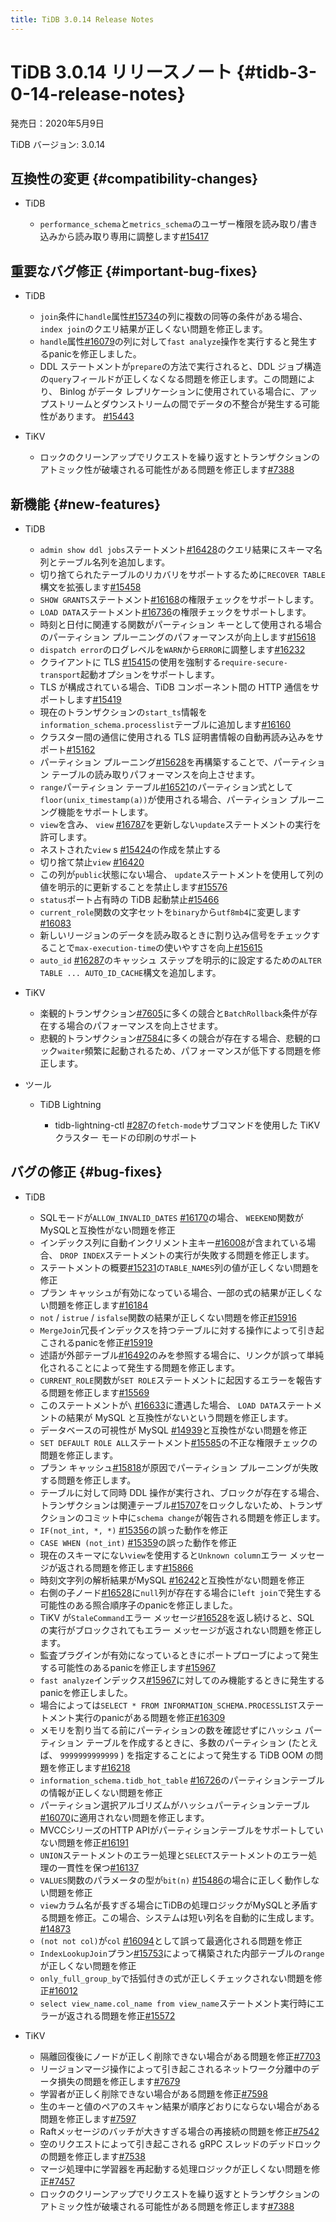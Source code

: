 ```yaml
---
title: TiDB 3.0.14 Release Notes
---
```


# TiDB 3.0.14 リリースノート {#tidb-3-0-14-release-notes}

発売日：2020年5月9日

TiDB バージョン: 3.0.14

## 互換性の変更 {#compatibility-changes}

-   TiDB

    -   `performance_schema`と`metrics_schema`のユーザー権限を読み取り/書き込みから読み取り専用に調整します[<a href="https://github.com/pingcap/tidb/pull/15417">#15417</a>](https://github.com/pingcap/tidb/pull/15417)

## 重要なバグ修正 {#important-bug-fixes}

-   TiDB

    -   `join`条件に`handle`属性[<a href="https://github.com/pingcap/tidb/pull/15734">#15734</a>](https://github.com/pingcap/tidb/pull/15734)の列に複数の同等の条件がある場合、 `index join`のクエリ結果が正しくない問題を修正します。
    -   `handle`属性[<a href="https://github.com/pingcap/tidb/pull/16079">#16079</a>](https://github.com/pingcap/tidb/pull/16079)の列に対して`fast analyze`操作を実行すると発生するpanicを修正しました。
    -   DDL ステートメントが`prepare`の方法で実行されると、DDL ジョブ構造の`query`フィールドが正しくなくなる問題を修正します。この問題により、 Binlog がデータ レプリケーションに使用されている場合に、アップストリームとダウンストリームの間でデータの不整合が発生する可能性があります。 [<a href="https://github.com/pingcap/tidb/pull/15443">#15443</a>](https://github.com/pingcap/tidb/pull/15443)

-   TiKV

    -   ロックのクリーンアップでリクエストを繰り返すとトランザクションのアトミック性が破壊される可能性がある問題を修正します[<a href="https://github.com/tikv/tikv/pull/7388">#7388</a>](https://github.com/tikv/tikv/pull/7388)

## 新機能 {#new-features}

-   TiDB

    -   `admin show ddl jobs`ステートメント[<a href="https://github.com/pingcap/tidb/pull/16428">#16428</a>](https://github.com/pingcap/tidb/pull/16428)のクエリ結果にスキーマ名列とテーブル名列を追加します。
    -   切り捨てられたテーブルのリカバリをサポートするために`RECOVER TABLE`構文を拡張します[<a href="https://github.com/pingcap/tidb/pull/15458">#15458</a>](https://github.com/pingcap/tidb/pull/15458)
    -   `SHOW GRANTS`ステートメント[<a href="https://github.com/pingcap/tidb/pull/16168">#16168</a>](https://github.com/pingcap/tidb/pull/16168)の権限チェックをサポートします。
    -   `LOAD DATA`ステートメント[<a href="https://github.com/pingcap/tidb/pull/16736">#16736</a>](https://github.com/pingcap/tidb/pull/16736)の権限チェックをサポートします。
    -   時刻と日付に関連する関数がパーティション キーとして使用される場合のパーティション プルーニングのパフォーマンスが向上します[<a href="https://github.com/pingcap/tidb/pull/15618">#15618</a>](https://github.com/pingcap/tidb/pull/15618)
    -   `dispatch error`のログレベルを`WARN`から`ERROR`に調整します[<a href="https://github.com/pingcap/tidb/pull/16232">#16232</a>](https://github.com/pingcap/tidb/pull/16232)
    -   クライアントに TLS [<a href="https://github.com/pingcap/tidb/pull/15415">#15415</a>](https://github.com/pingcap/tidb/pull/15415)の使用を強制する`require-secure-transport`起動オプションをサポートします。
    -   TLS が構成されている場合、TiDB コンポーネント間の HTTP 通信をサポートします[<a href="https://github.com/pingcap/tidb/pull/15419">#15419</a>](https://github.com/pingcap/tidb/pull/15419)
    -   現在のトランザクションの`start_ts`情報を`information_schema.processlist`テーブルに追加します[<a href="https://github.com/pingcap/tidb/pull/16160">#16160</a>](https://github.com/pingcap/tidb/pull/16160)
    -   クラスター間の通信に使用される TLS 証明書情報の自動再読み込みをサポート[<a href="https://github.com/pingcap/tidb/pull/15162">#15162</a>](https://github.com/pingcap/tidb/pull/15162)
    -   パーティション プルーニング[<a href="https://github.com/pingcap/tidb/pull/15628">#15628</a>](https://github.com/pingcap/tidb/pull/15628)を再構築することで、パーティション テーブルの読み取りパフォーマンスを向上させます。
    -   `range`パーティション テーブル[<a href="https://github.com/pingcap/tidb/pull/16521">#16521</a>](https://github.com/pingcap/tidb/pull/16521)のパーティション式として`floor(unix_timestamp(a))`が使用される場合、パーティション プルーニング機能をサポートします。
    -   `view`を含み、 `view` [<a href="https://github.com/pingcap/tidb/pull/16787">#16787</a>](https://github.com/pingcap/tidb/pull/16787)を更新しない`update`ステートメントの実行を許可します。
    -   ネストされた`view` s [<a href="https://github.com/pingcap/tidb/pull/15424">#15424</a>](https://github.com/pingcap/tidb/pull/15424)の作成を禁止する
    -   切り捨て禁止`view` [<a href="https://github.com/pingcap/tidb/pull/16420">#16420</a>](https://github.com/pingcap/tidb/pull/16420)
    -   この列が`public`状態にない場合、 `update`ステートメントを使用して列の値を明示的に更新することを禁止します[<a href="https://github.com/pingcap/tidb/pull/15576">#15576</a>](https://github.com/pingcap/tidb/pull/15576)
    -   `status`ポート占有時の TiDB 起動禁止[<a href="https://github.com/pingcap/tidb/pull/15466">#15466</a>](https://github.com/pingcap/tidb/pull/15466)
    -   `current_role`関数の文字セットを`binary`から`utf8mb4`に変更します[<a href="https://github.com/pingcap/tidb/pull/16083">#16083</a>](https://github.com/pingcap/tidb/pull/16083)
    -   新しいリージョンのデータを読み取るときに割り込み信号をチェックすることで`max-execution-time`の使いやすさを向上[<a href="https://github.com/pingcap/tidb/pull/15615">#15615</a>](https://github.com/pingcap/tidb/pull/15615)
    -   `auto_id` [<a href="https://github.com/pingcap/tidb/pull/16287">#16287</a>](https://github.com/pingcap/tidb/pull/16287)のキャッシュ ステップを明示的に設定するための`ALTER TABLE ... AUTO_ID_CACHE`構文を追加します。

-   TiKV

    -   楽観的トランザクション[<a href="https://github.com/tikv/tikv/pull/7605">#7605</a>](https://github.com/tikv/tikv/pull/7605)に多くの競合と`BatchRollback`条件が存在する場合のパフォーマンスを向上させます。
    -   悲観的トランザクション[<a href="https://github.com/tikv/tikv/pull/7584">#7584</a>](https://github.com/tikv/tikv/pull/7584)に多くの競合が存在する場合、悲観的ロック`waiter`頻繁に起動されるため、パフォーマンスが低下する問題を修正します。

-   ツール

    -   TiDB Lightning

        -   tidb-lightning-ctl [<a href="https://github.com/pingcap/tidb-lightning/pull/287">#287</a>](https://github.com/pingcap/tidb-lightning/pull/287)の`fetch-mode`サブコマンドを使用した TiKV クラスター モードの印刷のサポート

## バグの修正 {#bug-fixes}

-   TiDB

    -   SQLモードが`ALLOW_INVALID_DATES` [<a href="https://github.com/pingcap/tidb/pull/16170">#16170</a>](https://github.com/pingcap/tidb/pull/16170)の場合、 `WEEKEND`関数がMySQLと互換性がない問題を修正
    -   インデックス列に自動インクリメント主キー[<a href="https://github.com/pingcap/tidb/pull/16008">#16008</a>](https://github.com/pingcap/tidb/pull/16008)が含まれている場合、 `DROP INDEX`ステートメントの実行が失敗する問題を修正します。
    -   ステートメントの概要[<a href="https://github.com/pingcap/tidb/pull/15231">#15231</a>](https://github.com/pingcap/tidb/pull/15231)の`TABLE_NAMES`列の値が正しくない問題を修正
    -   プラン キャッシュが有効になっている場合、一部の式の結果が正しくない問題を修正します[<a href="https://github.com/pingcap/tidb/pull/16184">#16184</a>](https://github.com/pingcap/tidb/pull/16184)
    -   `not` / `istrue` / `isfalse`関数の結果が正しくない問題を修正[<a href="https://github.com/pingcap/tidb/pull/15916">#15916</a>](https://github.com/pingcap/tidb/pull/15916)
    -   `MergeJoin`冗長インデックスを持つテーブルに対する操作によって引き起こされるpanicを修正[<a href="https://github.com/pingcap/tidb/pull/15919">#15919</a>](https://github.com/pingcap/tidb/pull/15919)
    -   述語が外部テーブル[<a href="https://github.com/pingcap/tidb/pull/16492">#16492</a>](https://github.com/pingcap/tidb/pull/16492)のみを参照する場合に、リンクが誤って単純化されることによって発生する問題を修正します。
    -   `CURRENT_ROLE`関数が`SET ROLE`ステートメントに起因するエラーを報告する問題を修正します[<a href="https://github.com/pingcap/tidb/pull/15569">#15569</a>](https://github.com/pingcap/tidb/pull/15569)
    -   このステートメントが`\` [<a href="https://github.com/pingcap/tidb/pull/16633">#16633</a>](https://github.com/pingcap/tidb/pull/16633)に遭遇した場合、 `LOAD DATA`ステートメントの結果が MySQL と互換性がないという問題を修正します。
    -   データベースの可視性が MySQL [<a href="https://github.com/pingcap/tidb/pull/14939">#14939</a>](https://github.com/pingcap/tidb/pull/14939)と互換性がない問題を修正
    -   `SET DEFAULT ROLE ALL`ステートメント[<a href="https://github.com/pingcap/tidb/pull/15585">#15585</a>](https://github.com/pingcap/tidb/pull/15585)の不正な権限チェックの問題を修正します。
    -   プラン キャッシュ[<a href="https://github.com/pingcap/tidb/pull/15818">#15818</a>](https://github.com/pingcap/tidb/pull/15818)が原因でパーティション プルーニングが失敗する問題を修正します。
    -   テーブルに対して同時 DDL 操作が実行され、ブロックが存在する場合、トランザクションは関連テーブル[<a href="https://github.com/pingcap/tidb/pull/15707">#15707</a>](https://github.com/pingcap/tidb/pull/15707)をロックしないため、トランザクションのコミット中に`schema change`が報告される問題を修正します。
    -   `IF(not_int, *, *)` [<a href="https://github.com/pingcap/tidb/pull/15356">#15356</a>](https://github.com/pingcap/tidb/pull/15356)の誤った動作を修正
    -   `CASE WHEN (not_int)` [<a href="https://github.com/pingcap/tidb/pull/15359">#15359</a>](https://github.com/pingcap/tidb/pull/15359)の誤った動作を修正
    -   現在のスキーマにない`view`を使用すると`Unknown column`エラー メッセージが返される問題を修正します[<a href="https://github.com/pingcap/tidb/pull/15866">#15866</a>](https://github.com/pingcap/tidb/pull/15866)
    -   時刻文字列の解析結果がMySQL [<a href="https://github.com/pingcap/tidb/pull/16242">#16242</a>](https://github.com/pingcap/tidb/pull/16242)と互換性がない問題を修正
    -   右側の子ノード[<a href="https://github.com/pingcap/tidb/pull/16528">#16528</a>](https://github.com/pingcap/tidb/pull/16528)に`null`列が存在する場合に`left join`で発生する可能性のある照合順序子のpanicを修正しました。
    -   TiKV が`StaleCommand`エラー メッセージ[<a href="https://github.com/pingcap/tidb/pull/16528">#16528</a>](https://github.com/pingcap/tidb/pull/16528)を返し続けると、SQL の実行がブロックされてもエラー メッセージが返されない問題を修正します。
    -   監査プラグインが有効になっているときにポートプローブによって発生する可能性のあるpanicを修正します[<a href="https://github.com/pingcap/tidb/pull/15967">#15967</a>](https://github.com/pingcap/tidb/pull/15967)
    -   `fast analyze`インデックス[<a href="https://github.com/pingcap/tidb/pull/15967">#15967</a>](https://github.com/pingcap/tidb/pull/15967)に対してのみ機能するときに発生するpanicを修正しました。
    -   場合によっては`SELECT * FROM INFORMATION_SCHEMA.PROCESSLIST`ステートメント実行のpanicがある問題を修正[<a href="https://github.com/pingcap/tidb/pull/16309">#16309</a>](https://github.com/pingcap/tidb/pull/16309)
    -   メモリを割り当てる前にパーティションの数を確認せずにハッシュ パーティション テーブルを作成するときに、多数のパーティション (たとえば、 `9999999999999` ) を指定することによって発生する TiDB OOM の問題を修正します[<a href="https://github.com/pingcap/tidb/pull/16218">#16218</a>](https://github.com/pingcap/tidb/pull/16218)
    -   `information_schema.tidb_hot_table` [<a href="https://github.com/pingcap/tidb/pull/16726">#16726</a>](https://github.com/pingcap/tidb/pull/16726)のパーティションテーブルの情報が正しくない問題を修正
    -   パーティション選択アルゴリズムがハッシュパーティションテーブル[<a href="https://github.com/pingcap/tidb/pull/16070">#16070</a>](https://github.com/pingcap/tidb/pull/16070)に適用されない問題を修正します。
    -   MVCCシリーズのHTTP APIがパーティションテーブルをサポートしていない問題を修正[<a href="https://github.com/pingcap/tidb/pull/16191">#16191</a>](https://github.com/pingcap/tidb/pull/16191)
    -   `UNION`ステートメントのエラー処理と`SELECT`ステートメントのエラー処理の一貫性を保つ[<a href="https://github.com/pingcap/tidb/pull/16137">#16137</a>](https://github.com/pingcap/tidb/pull/16137)
    -   `VALUES`関数のパラメータの型が`bit(n)` [<a href="https://github.com/pingcap/tidb/pull/15486">#15486</a>](https://github.com/pingcap/tidb/pull/15486)の場合に正しく動作しない問題を修正
    -   `view`カラム名が長すぎる場合にTiDBの処理ロジックがMySQLと矛盾する問題を修正。この場合、システムは短い列名を自動的に生成します。 [<a href="https://github.com/pingcap/tidb/pull/14873">#14873</a>](https://github.com/pingcap/tidb/pull/14873)
    -   `(not not col)`が`col` [<a href="https://github.com/pingcap/tidb/pull/16094">#16094</a>](https://github.com/pingcap/tidb/pull/16094)として誤って最適化される問題を修正
    -   `IndexLookupJoin`プラン[<a href="https://github.com/pingcap/tidb/pull/15753">#15753</a>](https://github.com/pingcap/tidb/pull/15753)によって構築された内部テーブルの`range`が正しくない問題を修正
    -   `only_full_group_by`で括弧付きの式が正しくチェックされない問題を修正[<a href="https://github.com/pingcap/tidb/pull/16012">#16012</a>](https://github.com/pingcap/tidb/pull/16012)
    -   `select view_name.col_name from view_name`ステートメント実行時にエラーが返される問題を修正[<a href="https://github.com/pingcap/tidb/pull/15572">#15572</a>](https://github.com/pingcap/tidb/pull/15572)

-   TiKV

    -   隔離回復後にノードが正しく削除できない場合がある問題を修正[<a href="https://github.com/tikv/tikv/pull/7703">#7703</a>](https://github.com/tikv/tikv/pull/7703)
    -   リージョンマージ操作によって引き起こされるネットワーク分離中のデータ損失の問題を修正します[<a href="https://github.com/tikv/tikv/pull/7679">#7679</a>](https://github.com/tikv/tikv/pull/7679)
    -   学習者が正しく削除できない場合がある問題を修正[<a href="https://github.com/tikv/tikv/pull/7598">#7598</a>](https://github.com/tikv/tikv/pull/7598)
    -   生のキーと値のペアのスキャン結果が順序どおりにならない場合がある問題を修正します[<a href="https://github.com/tikv/tikv/pull/7597">#7597</a>](https://github.com/tikv/tikv/pull/7597)
    -   Raftメッセージのバッチが大きすぎる場合の再接続の問題を修正[<a href="https://github.com/tikv/tikv/pull/7542">#7542</a>](https://github.com/tikv/tikv/pull/7542)
    -   空のリクエストによって引き起こされる gRPC スレッドのデッドロックの問題を修正します[<a href="https://github.com/tikv/tikv/pull/7538">#7538</a>](https://github.com/tikv/tikv/pull/7538)
    -   マージ処理中に学習器を再起動する処理ロジックが正しくない問題を修正[<a href="https://github.com/tikv/tikv/pull/7457">#7457</a>](https://github.com/tikv/tikv/pull/7457)
    -   ロックのクリーンアップでリクエストを繰り返すとトランザクションのアトミック性が破壊される可能性がある問題を修正します[<a href="https://github.com/tikv/tikv/pull/7388">#7388</a>](https://github.com/tikv/tikv/pull/7388)
